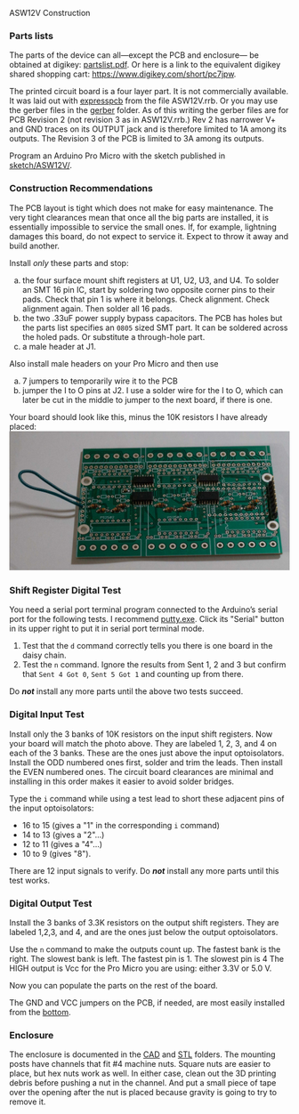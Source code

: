 ﻿ASW12V Construction
    <h3>Parts lists</h3>
    The parts of the device can all&mdash;except the PCB and enclosure&mdash; be obtained at digikey: <a href="partslist.pdf">partslist.pdf</a>.
    Or here is a link to the equivalent digikey shared shopping cart:
    <a href="https://www.digikey.com/short/pc7jpw">https://www.digikey.com/short/pc7jpw</a>.

The printed circuit board is a four layer part. It is not commercially available.
    It was laid out with <a href="http://expresspcb.com">expresspcb</a> from the
    file ASW12V.rrb. Or you may use the gerber
    files in the <a href="gerber">gerber</a> folder. As of this writing the gerber files
    are for PCB Revision 2 (not revision 3 as in ASW12V.rrb.) Rev 2 has narrower V+ and GND traces on its
    OUTPUT jack and is therefore limited to 1A among its outputs.
    The Revision 3 of the PCB is limited to 3A among its outputs.
 
 Program an Arduino Pro Micro with the sketch published in <a href="sketch//ASW12V">sketch/ASW12V/</a>.
    <h3>Construction Recommendations</h3>
The PCB layout is tight which does not make for easy maintenance. The
        very tight clearances mean that once all the big parts
        are installed, it is essentially impossible to
        service the small ones. If, for example, lightning damages this
        board, do not expect to service it. Expect to throw it away
        and build another.
    
Install <i>only</i> these parts and stop:
<ol type="a">
    <li>
        the four surface mount shift registers at U1, U2, U3, and U4. To solder an SMT 16 pin IC, start by
        soldering two opposite corner pins to their pads. Check that pin 1 is where it belongs. Check alignment.
        Check alignment again. Then solder all 16 pads.
    </li>
    <li>the two .33uF power supply bypass capacitors. The PCB has holes but the parts list
    specifies an <code>0805</code> sized SMT part. It can be soldered across the holed pads. Or substitute a through-hole part.</li>
    <li> a male header at J1.</li>
</ol>
Also install male headers on your Pro Micro and then
use
<ol type="a">
    <li> 7 jumpers to temporarily wire it to the PCB</li>
    <li>
        jumper the I to O pins at J2. I use a solder wire
        for the I to O, which can later be cut in the middle
        to jumper to the next board, if there is one.
    </li>
</ol>
Your board should look like this, minus the 10K resistors I have already placed:
<img src='TestConfiguration.jpg' alt='TestConfiguration.jpg' />
<h3>Shift Register Digital Test</h3>
You need a serial port terminal program connected to
the Arduino&#8217;s serial port for the following tests. I recommend
<a href="https://www.chiark.greenend.org.uk/~sgtatham/putty/latest.html">putty.exe</a>.
Click its "Serial" button in its upper right to put it in serial port terminal mode.
<ol>
    <li>
        Test that the
        <code>d</code> command correctly tells you there  is one board in the daisy chain.
    </li>
    <li>
        Test the
        <code>n</code> command. Ignore the results from Sent 1, 2 and 3
        but confirm that <code>Sent 4 Got 0</code>, <code>Sent 5 Got 1</code> and counting up
        from there.
    </li>
</ol>
<p>Do <b><i>not</i></b> install any more parts until the above two tests succeed.</p>

<h3>Digital Input Test</h3>
Install only the 3 banks of 10K resistors on the input
shift registers. Now your board will match the photo above.
They are labeled 1, 2, 3, and 4 on each
of the 3 banks. These are the ones just above the input
optoisolators. Install the ODD numbered ones first, solder
and trim the leads. Then install the EVEN numbered ones.
The circuit board clearances are minimal and installing
in this order makes it easier to avoid solder bridges.
    
Type the <code>i</code> command while using a test lead to
short these adjacent pins of the input optoisolators:
<ul>
    <li>16 to 15 (gives a "1" in the corresponding <code>i</code> command)</li>
    <li>14 to 13 (gives a "2"...)</li>
    <li>12 to 11 (gives a "4"...)</li>
    <li>10 to 9 (gives "8").</li>
</ul>
There are 12 input signals to verify.
Do <b><i>not</i></b> install any more parts until this test works.
    
<h3>Digital Output Test</h3>
   
Install the 3 banks of 3.3K resistors on the output
shift registers. They are labeled 1,2,3, and 4, and are
the ones just below the output optoisolators.

Use the <code>n</code> command to make the outputs count up.
The fastest bank is the right. The slowest bank
is left. The fastest pin is 1. The slowest pin is 4
The HIGH output is Vcc for the Pro Micro you are using:
either 3.3V or 5.0 V.

Now you can populate the parts on the rest of the board.

The GND and VCC jumpers on the PCB, if needed, are most easily installed from the <a href='ASW12V-bottom.pdf'>bottom</a>.

<h3>Enclosure</h3>

The enclosure is documented in the <a href="CAD/">CAD</a> and <a href='STL/'>STL</a> folders.
The mounting posts have channels that fit #4 machine nuts. Square nuts are easier to
place, but hex nuts work as well. In either case, clean out the 3D printing debris before
pushing a nut in the channel. And put a small piece of tape over the opening after the nut
is placed because gravity is going to try to remove it.  
